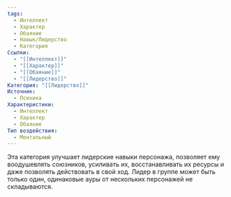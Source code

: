 ```yaml
---
tags:
  - Интеллект
  - Характер
  - Обаяние
  - Навык/Лидерство
  - Категория
Ссылки:
  - "[[Интеллект]]"
  - "[[Характер]]"
  - "[[Обаяние]]"
  - "[[Лидерство]]"
Категория: "[[Лидерство]]"
Источник:
  - Психика
Характеристики:
  - Интеллект
  - Характер
  - Обаяние
Тип воздействия:
  - Ментальный
---
```

Эта категория улучшает лидерские навыки персонажа, позволяет ему воодушевлять союзников, усиливать их, восстанавливать их ресурсы и даже позволять действовать в свой ход. Лидер в группе может быть только один, одинаковые ауры от нескольких персонажей не складываются. 